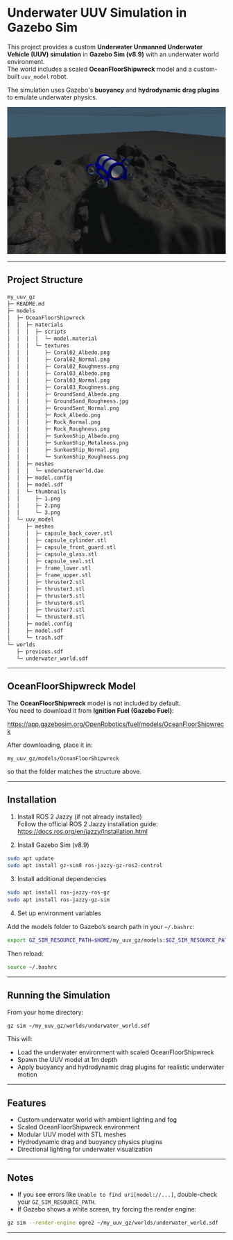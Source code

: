 # Underwater UUV Simulation in Gazebo Sim

This project provides a custom **Underwater Unmanned Underwater Vehicle (UUV) simulation** in **Gazebo Sim (v8.9)** with an underwater world environment.  
The world includes a scaled **OceanFloorShipwreck** model and a custom-built `uuv_model` robot.

The simulation uses Gazebo's **buoyancy** and **hydrodynamic drag plugins** to emulate underwater physics.

![UUV Simulation](simulation_images/simulation_image.png)

---

## Project Structure

```
my_uuv_gz
├─ README.md
├─ models
│  ├─ OceanFloorShipwreck
│  │  ├─ materials
│  │  │  ├─ scripts
│  │  │  │  └─ model.material
│  │  │  └─ textures
│  │  │     ├─ Coral02_Albedo.png
│  │  │     ├─ Coral02_Normal.png
│  │  │     ├─ Coral02_Roughness.png
│  │  │     ├─ Coral03_Albedo.png
│  │  │     ├─ Coral03_Normal.png
│  │  │     ├─ Coral03_Roughness.png
│  │  │     ├─ GroundSand_Albedo.png
│  │  │     ├─ GroundSand_Roughness.jpg
│  │  │     ├─ GroundSant_Normal.png
│  │  │     ├─ Rock_Albedo.png
│  │  │     ├─ Rock_Normal.png
│  │  │     ├─ Rock_Roughness.png
│  │  │     ├─ SunkenShip_Albedo.png
│  │  │     ├─ SunkenShip_Metalness.png
│  │  │     ├─ SunkenShip_Normal.png
│  │  │     └─ SunkenShip_Roughness.png
│  │  ├─ meshes
│  │  │  └─ underwaterworld.dae
│  │  ├─ model.config
│  │  ├─ model.sdf
│  │  └─ thumbnails
│  │     ├─ 1.png
│  │     ├─ 2.png
│  │     └─ 3.png
│  └─ uuv_model
│     ├─ meshes
│     │  ├─ capsule_back_cover.stl
│     │  ├─ capsule_cylinder.stl
│     │  ├─ capsule_front_guard.stl
│     │  ├─ capsule_glass.stl
│     │  ├─ capsule_seal.stl
│     │  ├─ frame_lower.stl
│     │  ├─ frame_upper.stl
│     │  ├─ thruster2.stl
│     │  ├─ thruster3.stl
│     │  ├─ thruster5.stl
│     │  ├─ thruster6.stl
│     │  ├─ thruster7.stl
│     │  └─ thruster8.stl
│     ├─ model.config
│     ├─ model.sdf
│     └─ trash.sdf
└─ worlds
   ├─ previous.sdf
   └─ underwater_world.sdf
```

---

## OceanFloorShipwreck Model

The **OceanFloorShipwreck** model is not included by default.  
You need to download it from **Ignition Fuel (Gazebo Fuel)**:

https://app.gazebosim.org/OpenRobotics/fuel/models/OceanFloorShipwreck

After downloading, place it in:

```
my_uuv_gz/models/OceanFloorShipwreck
```

so that the folder matches the structure above.

---

## Installation

1. Install ROS 2 Jazzy (if not already installed)  
   Follow the official ROS 2 Jazzy installation guide:  
   https://docs.ros.org/en/jazzy/Installation.html

2. Install Gazebo Sim (v8.9)

```bash
sudo apt update
sudo apt install gz-sim8 ros-jazzy-gz-ros2-control
```

3. Install additional dependencies

```bash
sudo apt install ros-jazzy-ros-gz
sudo apt install ros-jazzy-gz-sim
```

4. Set up environment variables

Add the models folder to Gazebo’s search path in your `~/.bashrc`:

```bash
export GZ_SIM_RESOURCE_PATH=$HOME/my_uuv_gz/models:$GZ_SIM_RESOURCE_PATH
```

Then reload:

```bash
source ~/.bashrc
```

---

## Running the Simulation

From your home directory:

```bash
gz sim ~/my_uuv_gz/worlds/underwater_world.sdf
```

This will:

- Load the underwater environment with scaled OceanFloorShipwreck  
- Spawn the UUV model at 1m depth  
- Apply buoyancy and hydrodynamic drag plugins for realistic underwater motion  

---

## Features

- Custom underwater world with ambient lighting and fog  
- Scaled OceanFloorShipwreck environment  
- Modular UUV model with STL meshes  
- Hydrodynamic drag and buoyancy physics plugins  
- Directional lighting for underwater visualization  

---

## Notes

- If you see errors like `Unable to find uri[model://...]`, double-check your `GZ_SIM_RESOURCE_PATH`.  
- If Gazebo shows a white screen, try forcing the render engine:

```bash
gz sim --render-engine ogre2 ~/my_uuv_gz/worlds/underwater_world.sdf
```

---


